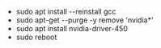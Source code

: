 - sudo apt install --reinstall gcc
- sudo apt-get --purge -y remove 'nvidia*'
- sudo apt install nvidia-driver-450 
- sudo reboot
